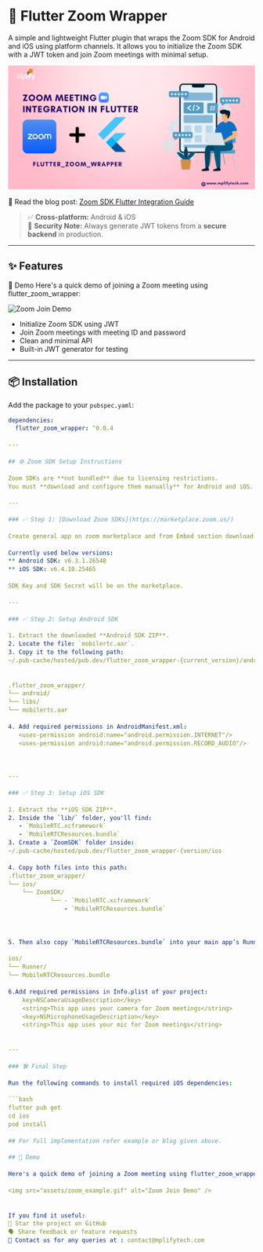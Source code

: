 # 🔗 Flutter Zoom Wrapper

A simple and lightweight Flutter plugin that wraps the Zoom SDK for Android and iOS using platform channels. It allows you to initialize the Zoom SDK with a JWT token and join Zoom meetings with minimal setup.

<img src="assets/zoom_integ_blog.png" alt="Zoom package Banner" />



📖 Read the blog post: [Zoom SDK Flutter Integration Guide](https://mplifytech.com/blog-details/flutter-zoom-wrapper-wrap-it-seamless)



> ✅ **Cross-platform:** Android & iOS  
> 🔐 **Security Note:** Always generate JWT tokens from a **secure backend** in production.


---

## ✨ Features

🎥 Demo
Here's a quick demo of joining a Zoom meeting using flutter_zoom_wrapper:

<img src="assets/zoom_example.gif" alt="Zoom Join Demo" />

- Initialize Zoom SDK using JWT
- Join Zoom meetings with meeting ID and password
- Clean and minimal API
- Built-in JWT generator for testing

---

## 📦 Installation

Add the package to your `pubspec.yaml`:

```yaml
dependencies:
  flutter_zoom_wrapper: ^0.0.4
  
---  

## ⚙️ Zoom SDK Setup Instructions

Zoom SDKs are **not bundled** due to licensing restrictions.  
You must **download and configure them manually** for Android and iOS.

---

### ✅ Step 1: [Download Zoom SDKs](https://marketplace.zoom.us/)

Create general app on zoom marketplace and from Embed section download below sdk versions or latest available compatible versions.

Currently used below versions:
** Android SDK: v6.3.1.26548
** iOS SDK: v6.4.10.25465

SDK Key and SDK Secret will be on the marketplace.

---

### ✅ Step 2: Setup Android SDK

1. Extract the downloaded **Android SDK ZIP**.
2. Locate the file: `mobilertc.aar`.
3. Copy it to the following path:
~/.pub-cache/hosted/pub.dev/flutter_zoom_wrapper-{current_version}/android


.flutter_zoom_wrapper/
└── android/
└── libs/
└── mobilertc.aar

4. Add required permissions in AndroidManifest.xml:
   <uses-permission android:name="android.permission.INTERNET"/>
   <uses-permission android:name="android.permission.RECORD_AUDIO"/>



---

### ✅ Step 3: Setup iOS SDK

1. Extract the **iOS SDK ZIP**.
2. Inside the `lib/` folder, you'll find:
   - `MobileRTC.xcframework`
   - `MobileRTCResources.bundle`
3. Create a `ZoomSDK` folder inside:
~/.pub-cache/hosted/pub.dev/flutter_zoom_wrapper-{version/ios

4. Copy both files into this path:
.flutter_zoom_wrapper/
└── ios/
    └── ZoomSDK/
            └── - `MobileRTC.xcframework`
                - `MobileRTCResources.bundle`



5. Then also copy `MobileRTCResources.bundle` into your main app’s Runner project:

ios/
└── Runner/
└── MobileRTCResources.bundle

6.Add required permissions in Info.plist of your project:
    key>NSCameraUsageDescription</key>
    <string>This app uses your camera for Zoom meetings</string>
    <key>NSMicrophoneUsageDescription</key>
    <string>This app uses your mic for Zoom meetings</string>


---

### 🛠️ Final Step

Run the following commands to install required iOS dependencies:

```bash
flutter pub get
cd ios
pod install

## For full implementation refer example or blog given above.

## 🎥 Demo

Here's a quick demo of joining a Zoom meeting using flutter_zoom_wrapper:

<img src="assets/zoom_example.gif" alt="Zoom Join Demo" />


If you find it useful:
🌟 Star the project on GitHub 
🗣 Share feedback or feature requests
📩 Contact us for any queries at : contact@mplifytech.com

